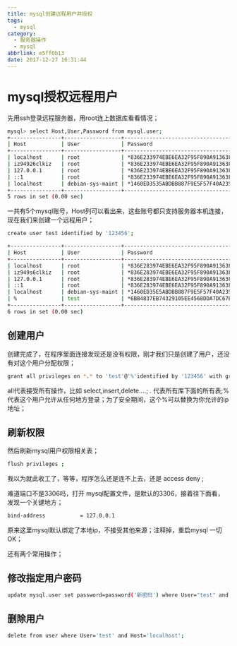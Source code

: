 ```yaml
---
title: mysql创建远程用户并授权
tags:
  - mysql
category:
  - 服务器操作
  - mysql
abbrlink: e5ff0b13
date: 2017-12-27 16:31:44
---
```


# mysql授权远程用户

先用ssh登录远程服务器，用root连上数据库看看情况；
<!--more-->

```bash
mysql> select Host,User,Password from mysql.user;
+----------------+------------------+-------------------------------------------+
| Host           | User             | Password                                  |
+----------------+------------------+-------------------------------------------+
| localhost      | root             | *836E233974EBE6EA32F95F890A91363F8427F78B |
| iz94926clkiz   | root             | *836E233974EBE6EA32F95F890A91363F8427F78B |
| 127.0.0.1      | root             | *836E233974EBE6EA32F95F890A91363F8427F78B |
| ::1            | root             | *836E233974EBE6EA32F95F890A91363F8427F78B |
| localhost      | debian-sys-maint | *1460ED3535ABDBB887F9E5F57F40A2354610CDF3 |
+----------------+------------------+-------------------------------------------+
5 rows in set (0.00 sec)
```
一共有5个mysql账号，Host列可以看出来，这些账号都只支持服务器本机连接，现在我们来创建一个远程用户；

```bash
create user test identified by '123456';
```

```bash
+----------------+------------------+-------------------------------------------+
| Host           | User             | Password                                  |
+----------------+------------------+-------------------------------------------+
| localhost      | root             | *836E283974EBE6EA32F95F890A91363F8427F78B |
| iz949s6clkiz   | root             | *836E283974EBE6EA32F95F890A91363F8427F78B |
| 127.0.0.1      | root             | *836E283974EBE6EA32F95F890A91363F8427F78B |
| ::1            | root             | *836E283974EBE6EA32F95F890A91363F8427F78B |
| localhost      | debian-sys-maint | *1460ED35E5ABDBB887F9E5F57F40A2354610CDF3 |
| %              | test             | *6BB4837EB74329105EE4568DDA7DC67ED2CA2AD9 |
+----------------+------------------+-------------------------------------------+
6 rows in set (0.00 sec)
```
## 创建用户
创建完成了，在程序里面连接发现还是没有权限，刚才我们只是创建了用户，还没有对这个用户分配权限；
```bash
grant all privileges on *.* to 'test'@'%'identified by '123456' with grant option;
```

all代表接受所有操作，比如 select,insert,delete....; *.* 代表所有库下面的所有表;% 代表这个用户允许从任何地方登录；为了安全期间，这个%可以替换为你允许的ip地址；
## 刷新权限
然后刷新mysql用户权限相关表；
```bash
flush privileges ;
```

我以为就此收工了，等等，程序怎么还是连不上去，还是 access deny ;

难道端口不是3306吗，打开 mysql配置文件，是默认的3306，接着往下面看，发现一个关键地方；
```bash
bind-address           = 127.0.0.1
```

原来这里mysql默认绑定了本地ip，不接受其他来源；注释掉，重启mysql 一切OK；

还有两个常用操作；

## 修改指定用户密码
```bash
update mysql.user set password=password('新密码') where User="test" and Host="localhost";
```

## 删除用户
```bash
delete from user where User='test' and Host='localhost';
```
